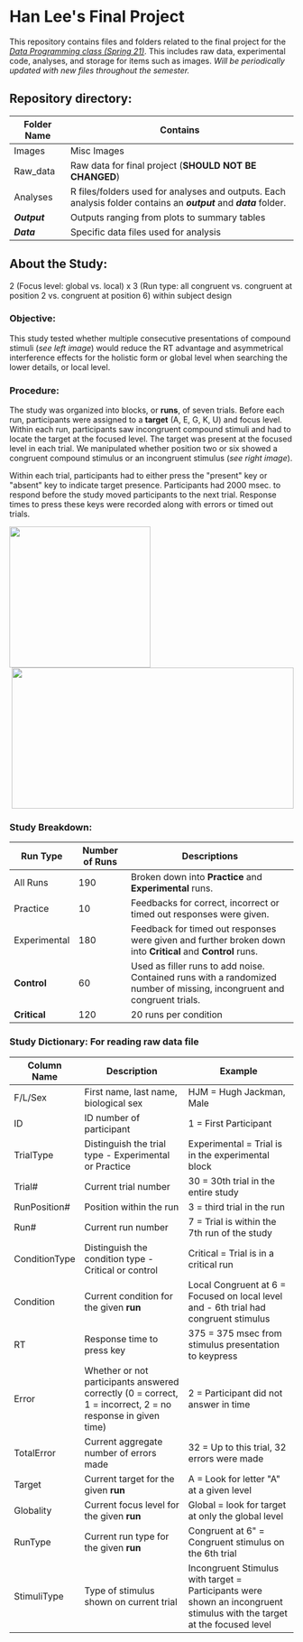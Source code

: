 # Han Lee's Final Project


This repository contains files and folders related to the final project for the [*Data Programming class (Spring 21)*](https://progdata.netlify.app/#about). This includes raw data, experimental code, analyses, and storage for items such as images. _Will be periodically updated with new files throughout the semester._

## Repository directory:

| Folder Name   | Contains |
| ----------- | ----------- |
| Images     | Misc Images |
| Raw_data  | Raw data for final project (**SHOULD NOT BE CHANGED**) |
| Analyses  | R files/folders used for analyses and outputs. Each analysis folder contains an **_output_** and **_data_** folder.|
| **_Output_** | Outputs ranging from plots to summary tables |
| **_Data_**  |  Specific data files used for analysis  |

## About the Study:

2 (Focus level: global vs. local) x 3 (Run type: all congruent vs. congruent at position 2 vs. congruent at position 6) within subject design 

### Objective:

This study tested whether multiple consecutive presentations of compound stimuli (_see left image_) would reduce the RT advantage and asymmetrical interference effects for the holistic form or global level when searching the lower details, or local level.  

### Procedure:

The study was organized into blocks, or **runs**, of seven trials. Before each run, participants were assigned to a **target** (A, E, G, K, U) and focus level. Within each run, participants saw incongruent compound stimuli and had to locate the target at the focused level. The target was present at the focused level in each trial. We manipulated whether position two or six showed a congruent compound stimulus or an incongruent stimulus (_see right image_). 

Within each trial, participants had to either press the "present" key or "absent" key to indicate target presence. Participants had 2000 msec. to respond before the study moved participants to the next trial. Response times to press these keys were recorded along with errors or timed out trials. 

<img src="https://github.com/usf-progdata/hw-Han-Lee93/blob/HW4/final_project/Images/Slide16.PNG" width="250" height="250" align="left"> 
<img src="https://github.com/usf-progdata/hw-Han-Lee93/blob/HW4/final_project/Images/run_breakdown.png" width="500" height="250" align="right">

<br clear="right"/>

### Study Breakdown:

| Run Type | Number of Runs |  Descriptions  |
| ----------- | ----------- |----------- |
| All Runs     | 190 |  Broken down into **Practice** and **Experimental** runs. |
| Practice     | 10 |  Feedbacks for correct, incorrect or timed out responses were given. |
| Experimental     | 180 |  Feedback for timed out responses were given and further broken down into **Critical** and **Control** runs. | 
| **Control**     | 60 |  Used as filler runs to add noise. Contained runs with a randomized number of missing, incongruent and congruent trials. |
| **Critical**     | 120 | 20 runs per condition |

### Study Dictionary: For reading raw data file
| Column Name | Description |  Example  |
| ----------- | ----------- |----------- |
| F/L/Sex | First name, last name, biological sex | HJM = Hugh Jackman, Male |
| ID | ID number of participant | 1 = First Participant |
| TrialType | Distinguish the trial type - Experimental or Practice | Experimental = Trial is in the experimental block |
| Trial# | Current trial number | 30 = 30th trial in the entire study |
| RunPosition# | Position within the run | 3 = third trial in the run |
| Run# | Current run number | 7 = Trial is within the 7th run of the study |
| ConditionType | Distinguish the condition type - Critical or control | Critical = Trial is in a critical run |
| Condition | Current condition for the given **run** | Local Congruent at 6 = Focused on local level and - 6th trial had congruent stimulus |
| RT | Response time to press key | 375 = 375 msec from stimulus presentation to keypress |
| Error | Whether or not participants answered correctly (0 = correct, 1 = incorrect, 2 = no response in given time) | 2 = Participant did not answer in time |
| TotalError | Current aggregate number of errors made | 32 = Up to this trial, 32 errors were made |
| Target | Current target for the given **run** | A = Look for letter "A" at a given level |
| Globality | Current focus level for the given **run** | Global = look for target at only the global level |
| RunType |  Current run type for the given **run** | Congruent at 6" = Congruent stimulus on the 6th trial |
| StimuliType | Type of stimulus shown on current trial | Incongruent Stimulus with target = Participants were shown an incongruent stimulus with the target at the focused level |
